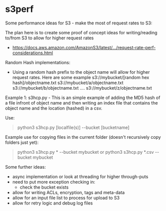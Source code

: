 # s3perf
Some performance ideas for S3 - make the most of request rates to S3:

The plan here is to create some proof of concept ideas for writing/reading to/from S3 to allow for higher request rates 
  - https://docs.aws.amazon.com/AmazonS3/latest/.../request-rate-perf-considerations.html
  
Random Hash implementations:
 - Using a random hash prefix to the object name will allow for higher request rates.  Here are some example
   s3://mybucket/[random hex hash]/objectname.txt
   s3://mybucket/a/objectname.txt
   s3://mybucket/b/objectname.txt
   ....
   s3://mybucket/z/objectname.txt
  
Example 1:
s3hcp.py - This is an simple example of adding the MD5 hash of a file infront of object name and then writing an index file that contains the object name and the location (hashed) in a csv.

Use: 
 > python3 s3hcp.py [localfile(s)] --bucket [bucketname]

Example use for copying files in the current folder (doesn't recursively copy folders just yet): 
 > python3 s3hcp.py * --bucket mybucket
 or
 > python3 s3hcp.py *.csv --bucket mybucket
 
Some further ideas:
 - async implementation or look at threading for higher through-puts
 - need to put more exception checking in:
    * check the bucket exists
 - allow for writing ACLs, encryption, tags and meta-data
 - allow for an input file list to process for upload to S3
 - allow for retry logic and debug log files
